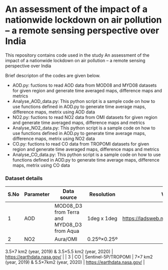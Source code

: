 # An assessment of the impact of a nationwide lockdown on air pollution – a remote sensing perspective over India

This repository contains code used in the study An assessment of the impact of a nationwide lockdown on air pollution – a remote sensing perspective over India

Brief descripton of the codes are given below.

  - AOD.py: fuctions to read AOD data from MOD08 and MYD08 datasets for given region and generate time averaged maps, difference maps and metrics
  - Analyse_AOD_data.py: This python script is a sample code on how to use functions defined in AOD.py to generate time average maps, difference maps, metrix using AOD data
  - NO2.py: fuctions to read NO2 data from OMI datasets for given region and generate time averaged maps, difference maps and metrics
  - Analyse_NO2_data.py: This python script is a sample code on how to use functions defined in AOD.py to generate time average maps, difference maps, metrix using NO2 data
  -  CO.py: fuctions to read CO data from TROPOMI datasets for given region and generate time averaged maps, difference maps and metrics
  - Analyse_CO_data.py: This python script is a sample code on how to use functions defined in AOD.py to generate time average maps, difference maps, metrix using CO data

### Dataset details
| S.No | Parameter | Data source                                 | Resolution  | Website |
|------|-----------|---------------------------------------------|-------------|---------|
| 1    | AOD       | MOD08_D3 from Terra and MYD08_D3 from Aqua  | 1deg x 1deg | https://ladsweb.modaps.eosdis.nasa.gov/ |
| 2    | NO2       | Aura/OMI | 0.25º×0.25º
3.5×7 km2
(year, 2019)
& 3.5×5.5 km2
(year,
2020) | https://earthdata.nasa.gov/ |
| 3    | CO        | Sentinel-5P/TROPOMI                         |  7×7 km2
(year, 2019) &
5.5×7km2
(year, 2020)           | https://earthdata.nasa.gov/ |
